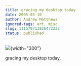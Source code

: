 ```yaml
---
title: gracing my desktop today
date: 2005-05-10
author: Andrew Matthews
ignored-tags: art, misc
slug: 111570713826472332
status: published
---
```


[
](http://www.deviantart.com/view/18140358/)[](http://www.deviantart.com/view/18140358/)

![](http://tn3-1.deviantart.com/300W/fs5.deviantart.com/i/2005/129/2/1/H_A_T_E__M_A_C_H_I_NE_by_1347.jpg){width="300"}

gracing my desktop today.
